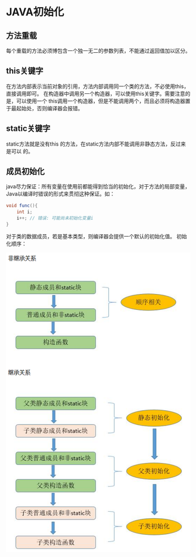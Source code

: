 # JAVA初始化

## 方法重载
每个重载的方法必须博包含一个独一无二的参数列表，不能通过返回值加以区分。
## this关键字
在方法内部表示当前对象的引用，方法内部调用同一个类的方法，不必使用this，
直接调用即可。
在构造器中调用另一个构造器，可以使用this关键字。需要注意的是，可以使用一个
this调用一个构造器，但是不能调用两个，而且必须将构造器置于最起始处，否则编译器会报错。
## static关键字
static方法就是没有this 的方法，在static方法内部不能调用非静态方法，反过来是可以
的。
## 成员初始化
java尽力保证：所有变量在使用前都能得到恰当的初始化，对于方法的局部变量，Java以编译时错误的形式来贯彻这种保证。如：
```java
void func(){
    int i;
    i++; // 错误: 可能尚未初始化变量i
}
```
对于类的数据成员，若是基本类型，则编译器会提供一个默认的初始化值。
初始化顺序：

![](res/init-flow.png)
